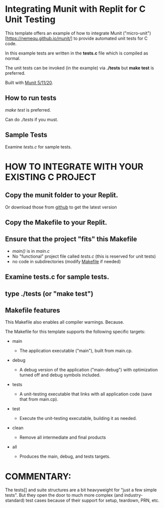 # Integrating Munit with Replit for C Unit Testing

This template offers an example of how to integrate Munit ("micro-unit")[https://nemequ.github.io/munit/] to provide automated unit tests for C code.

In this example tests are written in the **tests.c** file which is compiled as normal.

The unit tests can be invoked (in the example) via **./tests** but **make test** is preferred.

Built with [Munit 5/11/20](https://nemequ.github.io/munit/).

## How to run tests

_make test_ is preferred.

Can do _./tests_ if you must.

## Sample Tests

Examine _tests.c_ for sample tests.  

# HOW TO INTEGRATE WITH YOUR EXISTING C PROJECT

## Copy the munit folder to your Replit. 
  Or download those from [github](https://nemequ.github.io/munit/) to get the latest version

## Copy the Makefile to your Replit. 
## Ensure that the project "fits" this Makefile
* _main()_ is in _main.c_
* No "functional" project file called _tests.c_ (this is reserved for unit tests)
* no code in subdirectories (modify [Makefile](https://replit.com/@bjmckenz/C-Template-Using-Munit-for-Unit-Tests#Makefile) if needed)

## Examine tests.c for sample tests.

## type ./tests (or "make test")

## Makefile features
This Makefile also enables all compiler warnings. Because.

The Makefile for this template supports the following specific targets:

* main
  * The application executable ("main"), built from main.cp.
  
* debug
  * A debug version of the application ("main-debug") with optimization turned off and debug symbols included.

* tests
  * A unit-testing executable that links with all application code (save that from main.cp).

* test
  * Execute the unit-testing executable, building it as needed.

* clean
  * Remove all intermediate and final products

* all
  * Produces the main, debug, and tests targets.

# COMMENTARY:
  The tests[] and suite structures are a bit heavyweight for "just a few simple tests".
  But they open the door to much more complex (and industry-standard) test cases because
  of their support for setup, teardown, PRN, etc.

